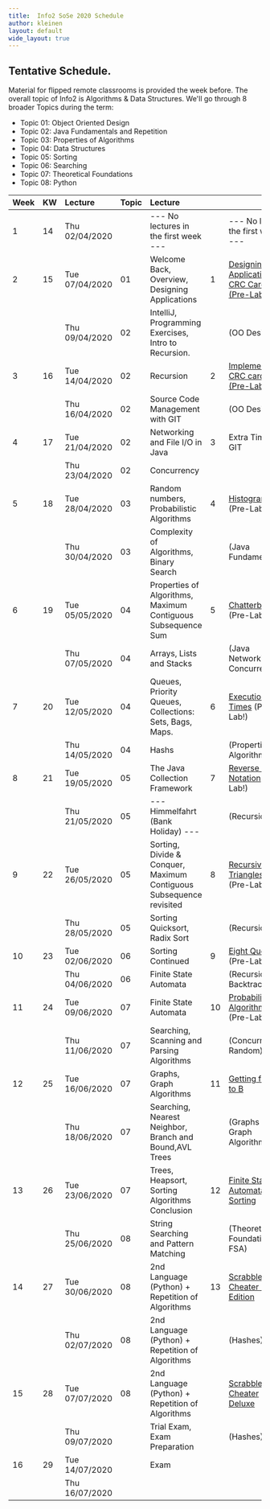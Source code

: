 ```yaml
---
title:  Info2 SoSe 2020 Schedule
author: kleinen
layout: default
wide_layout: true
---
```


## Tentative Schedule.

Material for flipped remote classrooms is provided the week before. The overall topic of Info2 is Algorithms & Data Structures.
We'll go through 8 broader Topics during the term:

* Topic 01: Object Oriented Design
* Topic 02: Java Fundamentals and Repetition
* Topic 03: Properties of Algorithms
* Topic 04: Data Structures
* Topic 05: Sorting
* Topic 06: Searching
* Topic 07: Theoretical Foundations
* Topic 08: Python

| Week | KW | Lecture        | Topic | Lecture                                                             |    |                                                                   |  |
|:-----|:---|:---------------|:------|:--------------------------------------------------------------------|:---|:------------------------------------------------------------------|:-|
| 1    | 14 | Thu 02/04/2020 |       | --- No lectures in the first week ---                               |    | --- No labs in the  first week ---                                |  |
| 2    | 15 | Tue 07/04/2020 | 01    | Welcome Back, Overview, Designing Applications                      | 1  | [Designing an Application, CRC Cards  (Pre-Lab!)](../labs/lab-01) |  |
|      |    | Thu 09/04/2020 | 02    | IntelliJ, Programming Exercises, Intro to Recursion.                |    | (OO Design)                                                       |  |
| 3    | 16 | Tue 14/04/2020 | 02    | Recursion                                                           | 2  | [Implementing CRC cards (Pre-Lab!)](../labs/lab-02)               |  |
|      |    | Thu 16/04/2020 | 02    | Source Code Management with GIT                                     |    | (OO Design)                                                       |  |
| 4    | 17 | Tue 21/04/2020 | 02    | Networking and File I/O in Java                                     | 3  | Extra Time for GIT                                                |  |
|      |    | Thu 23/04/2020 | 02    | Concurrency                                                         |    |                                                                   |  |
| 5    | 18 | Tue 28/04/2020 | 03    | Random numbers, Probabilistic Algorithms                            | 4  | [Histogram](../labs/lab-03)  (Pre-Lab!)                           |  |
|      |    | Thu 30/04/2020 | 03    | Complexity of Algorithms, Binary Search                             |    | (Java Fundamentals)                                               |  |
| 6    | 19 | Tue 05/05/2020 | 04    | Properties of Algorithms, Maximum Contiguous Subsequence Sum        | 5  | [Chatterbox](../labs/lab-04)  (Pre-Lab!)                          |  |
|      |    | Thu 07/05/2020 | 04    | Arrays, Lists and Stacks                                            |    | (Java Networking, Concurrency)                                    |  |
| 7    | 20 | Tue 12/05/2020 | 04    | Queues, Priority Queues, Collections: Sets, Bags, Maps.             | 6  | [Execution Times](../labs/lab-05) (Pre-Lab!)                      |  |
|      |    | Thu 14/05/2020 | 04    | Hashs                                                               |    | (Properties of Algorithms)                                        |  |
| 8    | 21 | Tue 19/05/2020 | 05    | The Java Collection Framework                                       | 7  | [Reverse Polish Notation](../labs/lab-06) (Pre-Lab!)              |  |
|      |    | Thu 21/05/2020 | 05    | --- Himmelfahrt (Bank Holiday) ---                                  |    | (Recursion)                                                       |  |
| 9    | 22 | Tue 26/05/2020 | 05    | Sorting, Divide & Conquer, Maximum Contiguous Subsequence revisited | 8  | [Recursive Triangles](../labs/lab-07) (Pre-Lab!)                  |  |
|      |    | Thu 28/05/2020 | 05    | Sorting Quicksort, Radix Sort                                       |    | (Recursion)                                                       |  |
| 10   | 23 | Tue 02/06/2020 | 06    | Sorting Continued                                                   | 9  | [Eight Queens](../labs/lab-08) (Pre-Lab!)                         |  |
|      |    | Thu 04/06/2020 | 06    | Finite State Automata                                               |    | (Recursion, Backtracking)                                         |  |
| 11   | 24 | Tue 09/06/2020 | 07    | Finite State Automata                                               | 10 | [Probabilistic Algorithms](../labs/lab-09)  (Pre-Lab!)            |  |
|      |    | Thu 11/06/2020 | 07    | Searching, Scanning and Parsing Algorithms                          |    | (Concurrency, Random)                                             |  |
| 12   | 25 | Tue 16/06/2020 | 07    | Graphs, Graph Algorithms                                            | 11 | [Getting from A to B](../labs/lab-10)                             |  |
|      |    | Thu 18/06/2020 | 07    | Searching, Nearest Neighbor, Branch and Bound,AVL Trees             |    | (Graphs and Graph Algorithms)                                     |  |
| 13   | 26 | Tue 23/06/2020 | 07    | Trees, Heapsort, Sorting Algorithms Conclusion                      | 12 | [Finite State Automata and Sorting](../labs/lab-11)               |  |
|      |    | Thu 25/06/2020 | 08    | String Searching and Pattern Matching                               |    | (Theoretical Foundations, FSA)                                    |  |
| 14   | 27 | Tue 30/06/2020 | 08    | 2nd Language (Python) + Repetition of Algorithms                    | 13 | [Scrabble Cheater Basic Edition](../labs/lab-12)                  |  |
|      |    | Thu 02/07/2020 | 08    | 2nd Language (Python) + Repetition of Algorithms                    |    | (Hashes)                                                          |  |
| 15   | 28 | Tue 07/07/2020 | 08    | 2nd Language (Python) + Repetition of Algorithms                    |    | [Scrabble Cheater Deluxe](../labs/lab-13)                         |  |
|      |    | Thu 09/07/2020 |       | Trial Exam, Exam Preparation                                        |    | (Hashes)                                                          |  |
| 16   | 29 | Tue 14/07/2020 |       | Exam                                                                |    |                                                                   |  |
|      |    | Thu 16/07/2020 |       |                                                                     |    |                                                                   |  |
